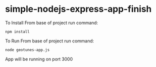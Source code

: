 # simple-nodejs-express-app-finish

To Install
From base of project run command:
```shell
npm install
```

To Run
From base of project run command:
```shell
node geotunes-app.js
```
App will be running on port 3000

